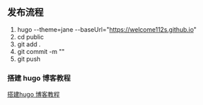 ## 发布流程
1. hugo --theme=jane --baseUrl="https://welcome112s.github.io"
2. cd public  
3. git add .
4. git commit -m ""
5. git push 


### 搭建 hugo 博客教程

[搭建hugo 博客教程](https://blog.csdn.net/cbb944131226/article/details/82940224)

